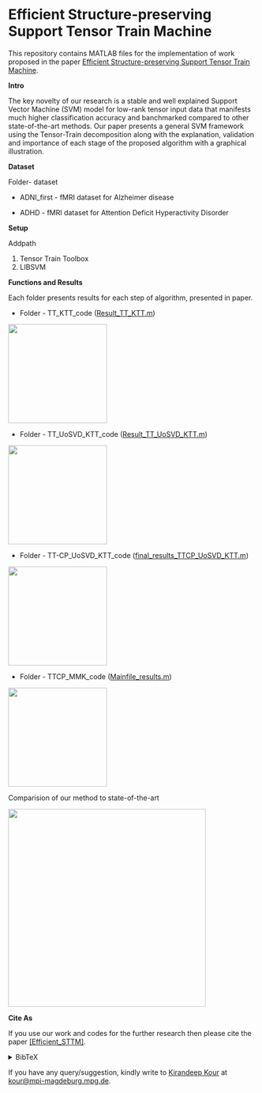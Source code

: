 # Efficient Structure-preserving Support Tensor Train Machine

This repository contains MATLAB files for the implementation of work proposed in the paper
 [Efficient Structure-preserving Support Tensor Train Machine](https://arxiv.org/pdf/2002.05079.pdf).

**Intro** 

The key novelty of our research is a stable and well explained Support Vector Machine (SVM) model for low-rank tensor
 input data that manifests much higher classification accuracy and banchmarked compared to other state-of-the-art methods.
 Our paper presents a general SVM framework using the Tensor-Train decomposition 
 along with the explanation, validation and importance of each stage of the proposed algorithm with a graphical illustration.



**Dataset**

Folder- dataset

* ADNI_first - fMRI dataset for Alzheimer disease 

* ADHD -  fMRI dataset for Attention Deficit Hyperactivity Disorder




**Setup**

Addpath 

1. Tensor Train Toolbox 
2. LIBSVM 


 
**Functions and Results**

Each folder presents results for each step of algorithm, presented in paper. 

* Folder - TT_KTT_code ([Result_TT_KTT.m](https://github.com/mpimd-csc/Efficient_STTM/blob/master/TT_KTT_code/MMKTT_code/result_TT_KTT.m))

<img src="https://github.com/mpimd-csc/Efficient_STTM/blob/master/Figures/first.png" width="200">


* Folder - TT_UoSVD_KTT_code ([Result_TT_UoSVD_KTT.m](https://github.com/mpimd-csc/Efficient_STTM/blob/master/TT_UoSVD_KTT_code/result_TT_UoSVD_KTT.m))

<img src="https://github.com/mpimd-csc/Efficient_STTM/blob/master/Figures/second.png" width="200">



* Folder - TT-CP_UoSVD_KTT_code ([final_results_TTCP_UoSVD_KTT.m](https://github.com/mpimd-csc/Efficient_STTM/blob/master/TT-CP_UoSVD_KTT_code/final_results_TTCP_UoSVD_KTT.m))

<img src="https://github.com/mpimd-csc/Efficient_STTM/blob/master/Figures/third.png" width="200">


* Folder - TTCP_MMK_code ([Mainfile_results.m](https://github.com/mpimd-csc/Efficient_STTM/blob/master/TTCP-MMK_code/Norm_equilirium_UoSVD_TTCP_KTT_code/Mainfile_results.m))

<img src="https://github.com/mpimd-csc/Efficient_STTM/blob/master/Figures/fourth.png" width="200">


Comparision of our method to state-of-the-art

<img src="https://github.com/mpimd-csc/Efficient_STTM/blob/master/Figures/Main_comp.png" width="400">




**Cite As**

If you use our work and codes for the further research then please cite the paper [[Efficient_STTM]](https://arxiv.org/pdf/2002.05079.pdf).
<details><summary> BibTeX </summary><pre>
@misc{kour2020efficient,
      title={Efficient Structure-preserving Support Tensor Train Machine}, 
      author={Kirandeep Kour and Sergey Dolgov and Martin Stoll and Peter Benner},
      year={2020},
      eprint={2002.05079},
      archivePrefix={arXiv},
      primaryClass={cs.LG}
}</pre></details>

If you have any query/suggestion, kindly write to [Kirandeep Kour](https://www.mpi-magdeburg.mpg.de/person/59949/842836) at kour@mpi-magdeburg.mpg.de.
